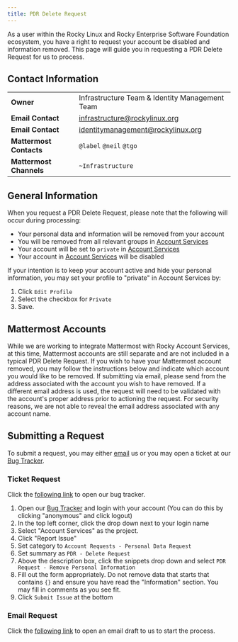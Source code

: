 ```yaml
---
title: PDR Delete Request
---
```


As a user within the Rocky Linux and Rocky Enterprise Software Foundation ecosystem, you have a right to request your account be disabled and information removed. This page will guide you in requesting a PDR Delete Request for us to process.

## Contact Information
| | |
| - | - |
| **Owner** | Infrastructure Team & Identity Management Team |
| **Email Contact** | infrastructure@rockylinux.org |
| **Email Contact** | identitymanagement@rockylinux.org |
| **Mattermost Contacts** | `@label` `@neil` `@tgo` |
| **Mattermost Channels** | `~Infrastructure` |

## General Information

When you request a PDR Delete Request, please note that the following will occur during processing:

* Your personal data and information will be removed from your account
* You will be removed from all relevant groups in [Account Services](https://accounts.rockylinux.org)
* Your account will be set to `private` in [Account Services](https://accounts.rockylinux.org)
* Your account in [Account Services](https://accounts.rockylinux.org) will be disabled

If your intention is to keep your account active and hide your personal information, you may set your profile to "private" in Account Services by:

1. Click `Edit Profile`
2. Select the checkbox for `Private`
3. Save.

## Mattermost Accounts

While we are working to integrate Mattermost with Rocky Account Services, at this time, Mattermost accounts are still separate and are not included in a typical PDR Delete Request. If you wish to have your Mattermost account removed, you may follow the instructions below and indicate which account you would like to be removed. If submitting via email, please send from the address associated with the account you wish to have removed. If a different email address is used, the request will need to be validated with the account's proper address prior to actioning the request. For security reasons, we are not able to reveal the email address associated with any account name.

## Submitting a Request

To submit a request, you may either [email](mailto:identitymanagement@rockylinux.org?cc=infrastructure@rockylinux.org&subject=PDR%20Delete%20Request&body=%23%23%23%23%20Personal%20Data%20Request%20-%20Remove%20%23%23%23%23%0D%0A%0D%0AThis%20ticket%20is%20for%20the%20removal%20of%20my%20Personal%20Data%20that%20is%20attached%20to%20my%20(%7Buser%7D)%20account.%0D%0A%0D%0A%23%23%23%23%20Provide%20the%20following%20information%20%23%23%23%23%0D%0A%0D%0APlease%20fill%20in%20the%20following%20information%20to%20authorize%20the%20removal%20of%20your%20personal%20information.%0D%0A%0D%0AUsername%3A%20%3CUSER%3E%0D%0ADate%3A%20%3CDATE%3E%0D%0AEmail%20Address%3A%20%3CEMAIL%3E%0D%0A%0D%0A%23%23%23%23%20Information%20%23%23%23%23%0D%0A%0D%0ACreating%20this%20ticket%2FSending%20this%20email%2C%20I%20am%20aware%20of%20the%20following%3A%0D%0A%0D%0A*%20During%20processing%2C%20my%20account%20will%20be%20disabled%20and%20I%20will%20no%20longer%20be%20able%20to%20login%0D%0A*%20During%20processing%2C%20my%20account%20will%20be%20removed%20from%20all%20applicable%20groups%20in%20Account%20Services%0D%0A*%20During%20processing%2C%20my%20account%20will%20be%20set%20to%20%22private%22%20in%20Account%20Services%0D%0A*%20Signatures%2Fconsent%20to%20the%20agreements%20(such%20as%20the%20Rocky%20Open%20Source%20Contributor%20Agreement)%20will%20be%20remain%20for%20record%20keeping%0D%0A*%20The%20ticket%20filed%20for%20this%20request%20will%20be%20set%20to%20private%20and%20I%20will%20be%20notified%20of%20its%20closure.%0D%0A%0D%0A%23%23%23%23%20Comments%20%23%23%23%23%0D%0A%0D%0A(If%20you%20have%20additional%20comments%2C%20you%20may%20leave%20them%20here.)) us or you may open a ticket at our [Bug Tracker](https://bugs.rockylinux.org).

### Ticket Request

Click the [following link](https://bugs.rockylinux.org) to open our bug tracker.

1. Open our [Bug Tracker](https://bugs.rockylinux.org) and login with your account (You can do this by clicking "anonymous" and click logout)
2. In the top left corner, click the drop down next to your login name
3. Select "Account Services" as the project.
4. Click "Report Issue"
4. Set category to `Account Requests - Personal Data Request`
5. Set summary as `PDR - Delete Request`
6. Above the description box, click the snippets drop down and select `PDR Request - Remove Personal Information`
7. Fill out the form appropriately. Do not remove data that starts that contains `{}` and ensure you have read the "Information" section. You may fill in comments as you see fit.
8. Click `Submit Issue` at the bottom

### Email Request

Click the [following link]( mailto:identitymanagement@rockylinux.org?cc=infrastructure@rockylinux.org&subject=PDR%20Delete%20Request&body=%23%23%23%23%20Personal%20Data%20Request%20-%20Remove%20%23%23%23%23%0D%0A%0D%0AThis%20ticket%20is%20for%20the%20removal%20of%20my%20Personal%20Data%20that%20is%20attached%20to%20my%20(%7Buser%7D)%20account.%0D%0A%0D%0A%23%23%23%23%20Provide%20the%20following%20information%20%23%23%23%23%0D%0A%0D%0APlease%20fill%20in%20the%20following%20information%20to%20authorize%20the%20removal%20of%20your%20personal%20information.%0D%0A%0D%0AUsername%3A%20%3CUSER%3E%0D%0ADate%3A%20%3CDATE%3E%0D%0AEmail%20Address%3A%20%3CEMAIL%3E%0D%0A%0D%0A%23%23%23%23%20Information%20%23%23%23%23%0D%0A%0D%0ACreating%20this%20ticket%2FSending%20this%20email%2C%20I%20am%20aware%20of%20the%20following%3A%0D%0A%0D%0A*%20During%20processing%2C%20my%20account%20will%20be%20disabled%20and%20I%20will%20no%20longer%20be%20able%20to%20login%0D%0A*%20During%20processing%2C%20my%20account%20will%20be%20removed%20from%20all%20applicable%20groups%20in%20Account%20Services%0D%0A*%20During%20processing%2C%20my%20account%20will%20be%20set%20to%20%22private%22%20in%20Account%20Services%0D%0A*%20Signatures%2Fconsent%20to%20the%20agreements%20(such%20as%20the%20Rocky%20Open%20Source%20Contributor%20Agreement)%20will%20be%20remain%20for%20record%20keeping%0D%0A*%20The%20ticket%20filed%20for%20this%20request%20will%20be%20set%20to%20private%20and%20I%20will%20be%20notified%20of%20its%20closure.%0D%0A%0D%0A%23%23%23%23%20Comments%20%23%23%23%23%0D%0A%0D%0A(If%20you%20have%20additional%20comments%2C%20you%20may%20leave%20them%20here.)) to open an email draft to us to start the process.
